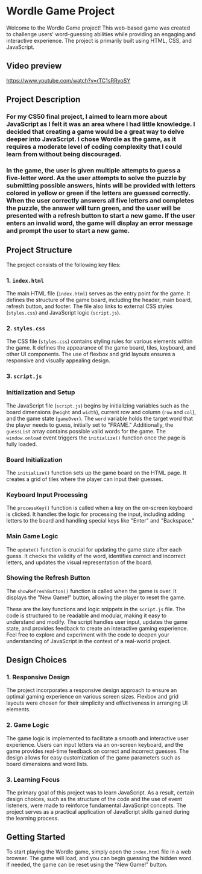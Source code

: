 # Wordle Game Project

Welcome to the Wordle Game project! This web-based game was created to challenge users' word-guessing abilities while providing an engaging and interactive experience. The project is primarily built using HTML, CSS, and JavaScript.

## Video preview

https://www.youtube.com/watch?v=rTC1sRRyoSY

## Project Description

### For my CS50 final project, I aimed to learn more about JavaScript as I felt it was an area where I had little knowledge. I decided that creating a game would be a great way to delve deeper into JavaScript. I chose Wordle as the game, as it requires a moderate level of coding complexity that I could learn from without being discouraged.

### In the game, the user is given multiple attempts to guess a five-letter word. As the user attempts to solve the puzzle by submitting possible answers, hints will be provided with letters colored in yellow or green if the letters are guessed correctly. When the user correctly answers all five letters and completes the puzzle, the answer will turn green, and the user will be presented with a refresh button to start a new game. If the user enters an invalid word, the game will display an error message and prompt the user to start a new game.

## Project Structure

The project consists of the following key files:

### 1. `index.html`

The main HTML file (`index.html`) serves as the entry point for the game. It defines the structure of the game board, including the header, main board, refresh button, and footer. The file also links to external CSS styles (`styles.css`) and JavaScript logic (`script.js`).

### 2. `styles.css`

The CSS file (`styles.css`) contains styling rules for various elements within the game. It defines the appearance of the game board, tiles, keyboard, and other UI components. The use of flexbox and grid layouts ensures a responsive and visually appealing design.

### 3. `script.js`

### **Initialization and Setup**

The JavaScript file (`script.js`) begins by initializing variables such as the board dimensions (`height` and `width`), current row and column (`row` and `col`), and the game state (`gameOver`). The `word` variable holds the target word that the player needs to guess, initially set to "FRAME." Additionally, the `guessList` array contains possible valid words for the game. The `window.onload` event triggers the `initialize()` function once the page is fully loaded.

### **Board Initialization**

The `initialize()` function sets up the game board on the HTML page. It creates a grid of tiles where the player can input their guesses.

### **Keyboard Input Processing**

The `processKey()` function is called when a key on the on-screen keyboard is clicked. It handles the logic for processing the input, including adding letters to the board and handling special keys like "Enter" and "Backspace."

### **Main Game Logic**

The `update()` function is crucial for updating the game state after each guess. It checks the validity of the word, identifies correct and incorrect letters, and updates the visual representation of the board.

### **Showing the Refresh Button**

The `showRefreshButton()` function is called when the game is over. It displays the "New Game!" button, allowing the player to reset the game.

These are the key functions and logic snippets in the `script.js` file. The code is structured to be readable and modular, making it easy to understand and modify. The script handles user input, updates the game state, and provides feedback to create an interactive gaming experience. Feel free to explore and experiment with the code to deepen your understanding of JavaScript in the context of a real-world project.

## Design Choices

### 1. Responsive Design

The project incorporates a responsive design approach to ensure an optimal gaming experience on various screen sizes. Flexbox and grid layouts were chosen for their simplicity and effectiveness in arranging UI elements.

### 2. Game Logic

The game logic is implemented to facilitate a smooth and interactive user experience. Users can input letters via an on-screen keyboard, and the game provides real-time feedback on correct and incorrect guesses. The design allows for easy customization of the game parameters such as board dimensions and word lists.

### 3. Learning Focus

The primary goal of this project was to learn JavaScript. As a result, certain design choices, such as the structure of the code and the use of event listeners, were made to reinforce fundamental JavaScript concepts. The project serves as a practical application of JavaScript skills gained during the learning process.

## Getting Started

To start playing the Wordle game, simply open the `index.html` file in a web browser. The game will load, and you can begin guessing the hidden word. If needed, the game can be reset using the "New Game!" button.

